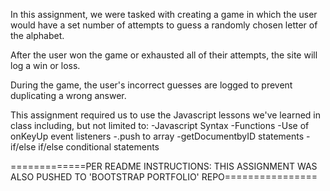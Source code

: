 In this assignment, we were tasked with creating a game in which the user would have a set number of attempts to guess a randomly chosen letter of the alphabet.

After the user won the game or exhausted all of their attempts, the site will log a win or loss.

During the game, the user's incorrect guesses are logged to prevent duplicating a wrong answer.

This assignment required us to use the Javascript lessons we've learned in class including, but not limited to:
    -Javascript Syntax
    -Functions
    -Use of onKeyUp event listeners
    -.push to array
    -getDocumentbyID statements
    -if/else if/else conditional statements

=============PER README INSTRUCTIONS: THIS ASSIGNMENT WAS ALSO PUSHED TO 'BOOTSTRAP PORTFOLIO' REPO================